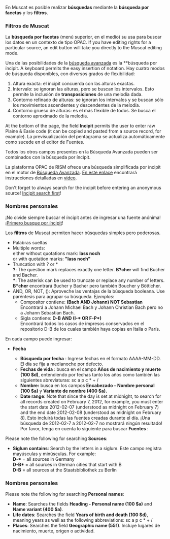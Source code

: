 En Muscat es posible realizar **búsquedas** mediante la **búsqueda por facetas** y los **filtros**.

### Filtros de Muscat

La **búsqueda por facetas** (menú superior, en el medio) su usa para buscar los datos en un contexto de tipo OPAC. If you have editing rights for a particular source, an edit button will take you directly to the Muscat editing mode.

Una de las posibilidades de la [búsqueda avanzada](http://muscat.rism.info/advanced) es la  **búsqueda por íncipit. A keyboard permits the easy insertion of notation. Hay cuatro modos de búsqueda disponibles, con diversos grados de flexibilidad:

1. Altura exacta: el íncipit concuerda con las alturas exactas.
2. Intervalo: se ignoran las alturas, pero se buscan los intervalos. Esto permite la inclusión de **transposiciones** de una melodía dada.
3. Contorno refinado de alturas: se ignoran los intervalos y se buscan sólo los movimientos ascendentes y descendentes de la melodía.
4. Contorno grueso de alturas: es el más flexible de todos. Se busca el contorno aproximado de la melodía.

At the bottom of the page, the field **Incipit** permits the user to enter raw Plaine & Easie code (it can be copied and pasted from a source record, for example). La previsualización del pentagrama se actualiza automáticamente como sucede en el editor de Fuentes.

Todos los otros campos presentes en la Búsqueda Avanzada pueden ser combinados con la búsqueda por íncipit.

La plataforma OPAC de RISM ofrece una búsqueda simplificada por íncipit en el motor de [Búsqueda Avanzada](https://opac.rism.info/index.php?id=3&L=0). [En este enlace](https://opac.rism.info/index.php?id=8&L=0#c38) encontrará instrucciones detalladas en [video](https://youtu.be/HgXFyiXZq5M).

Don't forget to always search for the incipit before entering an anonymous source! [Incipit search first](https://youtu.be/kKc0zzc8cbo)!

### Nombres personales

¡No olvide siempre buscar el íncipit antes de ingresar una fuente anónima! ¡[Primero busque por íncipit](https://youtu.be/kKc0zzc8cbo)!

Los **filtros** de Muscat permiten hacer búsquedas simples pero poderosas.

- Palabras sueltas
- Multiple words:  
  either without quotations mark: **lass noch**   
  or with quotation marks: **"lass noch"**
- Truncation with ? or \*  
  **?**: The question mark replaces exactly one letter. **B?cher** will find Bucher and Bacher.   
  **\***: The asterisk can be used to truncate or replace any number of letters. **B\*cher** encontrará Bucher y Bacher pero también Boucher y Bötticher.
- AND, OR, NOT, (): Aproveche las ventajas de la búsqueda booleana. Use paréntesis para agrupar su búsqueda. _Ejemplos_:
    - Compositor contiene: **(Bach AND Johann) NOT Sebastian**  
      Encontrará a Johann Michael Bach y Johann Christian Bach pero no a Johann Sebastian Bach.
    - Sigla contiene: **D-B AND (I-\* OR F-P\*)**  
      Encontrará todos los casos de impresos conservados en el repositorio D-B de los cuales también haya copias en Italia o París.

En cada campo puede ingresar:

- **Fecha**

    - **Búsqueda por fecha** : Ingrese fechas en el formato AAAA-MM-DD. El día se fija a medianoche por defecto.
    - **Fechas de vida** : busca en el campo **Años de nacimiento y muerte (100 $d)**, entendiendo por fechas tanto los años como también las siguientes abreviaturas: sc a p c \* + /
    - **Nombre:** busca en los campos **Encabezado – Nombre personal (100 $a)** y **Variante de nombre (400 $a).**
    - **Date range**: Note that since the day is set at midnight, to search for all records created on February 7, 2012, for example, you must enter the start date 2012-02-07 (understood as midnight on February 7) and the end date 2012-02-08 (understood as midnight on February 8). Esto incluirá todas las fuentes creadas durante el día. ¡Una búsqueda de 2012-02-7 a 2012-02-7 no mostrará ningún resultado!  
      Por favor, tenga en cuenta lo siguiente para buscar **Fuentes** :

Please note the following for searching **Sources**:

- **Siglum contains**: Search by the letters in a siglum. Este campo registra mayúsculas y minúsculas. For example:  
  **D-&#42;** = all sources in Germany  
  **D-B&#42;** = all sources in German cities that start with B  
  **D-B** = all sources at the Staatsbibliothek zu Berlin

### Nombres personales

Please note the following for searching **Personal names**:

- **Name**: Searches the fields **Heading - Personal name (100 $a)** and **Name variant (400 $a)**.
- **Life dates**: Searches the field **Years of birth and death (100 $d)**, meaning years as well as the following abbreviations: sc a p c \* + /
- **Places**: Searches the field **Geographic name (551)**. Incluye lugares de nacimiento, muerte, origen o actividad.
